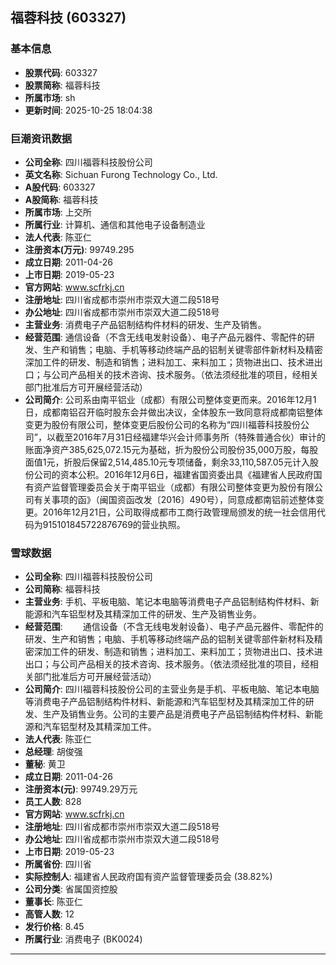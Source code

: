 ## 福蓉科技 (603327)

### 基本信息

- **股票代码**: 603327
- **股票简称**: 福蓉科技
- **所属市场**: sh
- **更新时间**: 2025-10-25 18:04:38

### 巨潮资讯数据

- **公司全称**: 四川福蓉科技股份公司
- **英文名称**: Sichuan Furong Technology Co., Ltd.
- **A股代码**: 603327
- **A股简称**: 福蓉科技
- **所属市场**: 上交所
- **所属行业**: 计算机、通信和其他电子设备制造业
- **法人代表**: 陈亚仁
- **注册资本(万元)**: 99749.295
- **成立日期**: 2011-04-26
- **上市日期**: 2019-05-23
- **官方网站**: www.scfrkj.cn
- **注册地址**: 四川省成都市崇州市崇双大道二段518号
- **办公地址**: 四川省成都市崇州市崇双大道二段518号
- **主营业务**: 消费电子产品铝制结构件材料的研发、生产及销售。
- **经营范围**: 通信设备（不含无线电发射设备）、电子产品元器件、零配件的研发、生产和销售；电脑、手机等移动终端产品的铝制关键零部件新材料及精密深加工件的研发、制造和销售；进料加工、来料加工；货物进出口、技术进出口；与公司产品相关的技术咨询、技术服务。（依法须经批准的项目，经相关部门批准后方可开展经营活动）
- **公司简介**: 公司系由南平铝业（成都）有限公司整体变更而来。2016年12月1日，成都南铝召开临时股东会并做出决议，全体股东一致同意将成都南铝整体变更为股份有限公司，整体变更后股份公司的名称为“四川福蓉科技股份公司”，以截至2016年7月31日经福建华兴会计师事务所（特殊普通合伙）审计的账面净资产385,625,072.15元为基础，折为股份公司股份35,000万股，每股面值1元，折股后保留2,514,485.10元专项储备，剩余33,110,587.05元计入股份公司的资本公积。2016年12月6日，福建省国资委出具《福建省人民政府国有资产监督管理委员会关于南平铝业（成都）有限公司整体变更为股份有限公司有关事项的函》（闽国资函改发〔2016〕490号），同意成都南铝前述整体变更。2016年12月21日，公司取得成都市工商行政管理局颁发的统一社会信用代码为915101845722876769的营业执照。

### 雪球数据

- **公司全称**: 四川福蓉科技股份公司
- **公司简称**: 福蓉科技
- **主营业务**: 手机、平板电脑、笔记本电脑等消费电子产品铝制结构件材料、新能源和汽车铝型材及其精深加工件的研发、生产及销售业务。
- **经营范围**: 　　通信设备（不含无线电发射设备）、电子产品元器件、零配件的研发、生产和销售；电脑、手机等移动终端产品的铝制关键零部件新材料及精密深加工件的研发、制造和销售；进料加工、来料加工；货物进出口、技术进出口；与公司产品相关的技术咨询、技术服务。（依法须经批准的项目，经相关部门批准后方可开展经营活动）
- **公司简介**: 四川福蓉科技股份公司的主营业务是手机、平板电脑、笔记本电脑等消费电子产品铝制结构件材料、新能源和汽车铝型材及其精深加工件的研发、生产及销售业务。公司的主要产品是消费电子产品铝制结构件材料、新能源和汽车铝型材及其精深加工件。
- **法人代表**: 陈亚仁
- **总经理**: 胡俊强
- **董秘**: 黄卫
- **成立日期**: 2011-04-26
- **注册资本(元)**: 99749.29万元
- **员工人数**: 828
- **官方网站**: www.scfrkj.cn
- **注册地址**: 四川省成都市崇州市崇双大道二段518号
- **办公地址**: 四川省成都市崇州市崇双大道二段518号
- **上市日期**: 2019-05-23
- **所属省份**: 四川省
- **实际控制人**: 福建省人民政府国有资产监督管理委员会 (38.82%)
- **公司分类**: 省属国资控股
- **董事长**: 陈亚仁
- **高管人数**: 12
- **发行价格**: 8.45
- **所属行业**: 消费电子 (BK0024)

---
